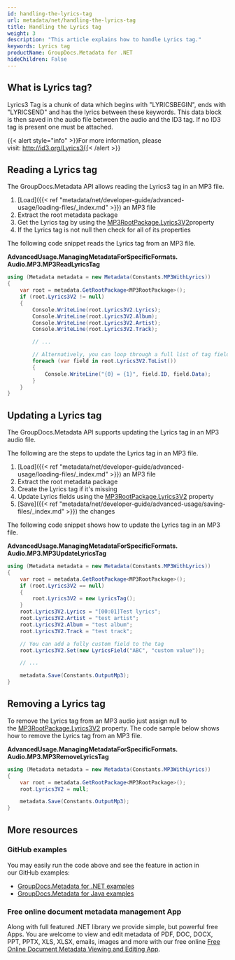 ```yaml
---
id: handling-the-lyrics-tag
url: metadata/net/handling-the-lyrics-tag
title: Handling the Lyrics tag
weight: 3
description: "This article explains how to handle Lyrics tag."
keywords: Lyrics tag
productName: GroupDocs.Metadata for .NET
hideChildren: False
---
```

## What is Lyrics tag?

Lyrics3 Tag is a chunk of data which begins with "LYRICSBEGIN", ends with "LYRICSEND" and has the lyrics between these keywords. This data block is then saved in the audio file between the audio and the ID3 tag. If no ID3 tag is present one must be attached.

{{< alert style="info" >}}For more information, please visit: http://id3.org/Lyrics3{{< /alert >}}

## Reading a Lyrics tag

The GroupDocs.Metadata API allows reading the Lyrics3 tag in an MP3 file.

1.  [Load]({{< ref "metadata/net/developer-guide/advanced-usage/loading-files/_index.md" >}}) an MP3 file
2.  Extract the root metadata package
3.  Get the Lyrics tag by using the [MP3RootPackage.Lyrics3V2](https://apireference.groupdocs.com/net/metadata/groupdocs.metadata.formats.audio/mp3rootpackage/properties/lyrics3v2)property
4.  If the Lyrics tag is not null then check for all of its properties

The following code snippet reads the Lyrics tag from an MP3 file.

**AdvancedUsage.ManagingMetadataForSpecificFormats.<WBR>Audio.MP3.MP3ReadLyricsTag**

```csharp
using (Metadata metadata = new Metadata(Constants.MP3WithLyrics))
{
	var root = metadata.GetRootPackage<MP3RootPackage>();
	if (root.Lyrics3V2 != null)
	{
		Console.WriteLine(root.Lyrics3V2.Lyrics);
		Console.WriteLine(root.Lyrics3V2.Album);
		Console.WriteLine(root.Lyrics3V2.Artist);
		Console.WriteLine(root.Lyrics3V2.Track);

		// ...

		// Alternatively, you can loop through a full list of tag fields
		foreach (var field in root.Lyrics3V2.ToList())
		{
			Console.WriteLine("{0} = {1}", field.ID, field.Data);
		}
	}
}
```

## Updating a Lyrics tag

The GroupDocs.Metadata API supports updating the Lyrics tag in an MP3 audio file.

The following are the steps to update the Lyrics tag in an MP3 file.

1.  [Load]({{< ref "metadata/net/developer-guide/advanced-usage/loading-files/_index.md" >}}) an MP3 file
2.  Extract the root metadata package
3.  Create the Lyrics tag if it's missing
4.  Update Lyrics fields using the [MP3RootPackage.Lyrics3V2](https://apireference.groupdocs.com/net/metadata/groupdocs.metadata.formats.audio/mp3rootpackage/properties/lyrics3v2) property
5.  [Save]({{< ref "metadata/net/developer-guide/advanced-usage/saving-files/_index.md" >}}) the changes

The following code snippet shows how to update the Lyrics tag in an MP3 file.

**AdvancedUsage.ManagingMetadataForSpecificFormats.<WBR>Audio.MP3.MP3UpdateLyricsTag**

```csharp
using (Metadata metadata = new Metadata(Constants.MP3WithLyrics))
{
	var root = metadata.GetRootPackage<MP3RootPackage>();
	if (root.Lyrics3V2 == null)
	{
		root.Lyrics3V2 = new LyricsTag();
	}
	root.Lyrics3V2.Lyrics = "[00:01]Test lyrics";
	root.Lyrics3V2.Artist = "test artist";
	root.Lyrics3V2.Album = "test album";
	root.Lyrics3V2.Track = "test track";

	// You can add a fully custom field to the tag
	root.Lyrics3V2.Set(new LyricsField("ABC", "custom value"));

	// ...

	metadata.Save(Constants.OutputMp3);
}
```

## Removing a Lyrics tag

To remove the Lyrics tag from an MP3 audio just assign null to the [MP3RootPackage.Lyrics3V2](https://apireference.groupdocs.com/net/metadata/groupdocs.metadata.formats.audio/mp3rootpackage/properties/lyrics3v2) property. The code sample below shows how to remove the Lyrics tag from an MP3 file.

**AdvancedUsage.ManagingMetadataForSpecificFormats.<WBR>Audio.MP3.MP3RemoveLyricsTag**

```csharp
using (Metadata metadata = new Metadata(Constants.MP3WithLyrics))
{
	var root = metadata.GetRootPackage<MP3RootPackage>();
	root.Lyrics3V2 = null;

	metadata.Save(Constants.OutputMp3);
}
```

## More resources
### GitHub examples
You may easily run the code above and see the feature in action in our GitHub examples:
*   [GroupDocs.Metadata for .NET examples](https://github.com/groupdocs-metadata/GroupDocs.Metadata-for-.NET)    
*   [GroupDocs.Metadata for Java examples](https://github.com/groupdocs-metadata/GroupDocs.Metadata-for-Java)    

### Free online document metadata management App
Along with full featured .NET library we provide simple, but powerful free Apps.
You are welcome to view and edit metadata of PDF, DOC, DOCX, PPT, PPTX, XLS, XLSX, emails, images and more with our free online [Free Online Document Metadata Viewing and Editing App](https://products.groupdocs.app/metadata).